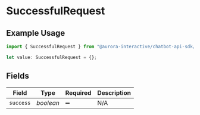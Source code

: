 # SuccessfulRequest

## Example Usage

```typescript
import { SuccessfulRequest } from "@aurora-interactive/chatbot-api-sdk/models/components";

let value: SuccessfulRequest = {};
```

## Fields

| Field              | Type               | Required           | Description        |
| ------------------ | ------------------ | ------------------ | ------------------ |
| `success`          | *boolean*          | :heavy_minus_sign: | N/A                |